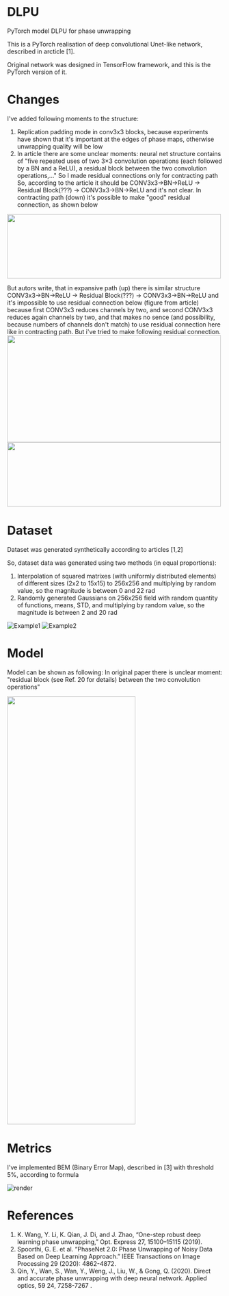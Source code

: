 # DLPU
PyTorch model DLPU for phase unwrapping

This is a PyTorch realisation of deep convolutional Unet-like network, described in arcticle [1]. 

Original network was designed in TensorFlow framework, and this is the PyTorch version of it.

# Changes
I've added following moments to the structure:

1. Replication padding mode in conv3x3 blocks, because experiments have shown that it's important at the edges of phase maps,
otherwise unwrapping quality will be low
2. In article there are some unclear moments: neural net structure contains of "five repeated uses of two 3×3 convolution operations (each followed by a BN and a ReLU), a residual block between the two convolution operations,..."
So I made residual connections only for contracting path
So, according to the article it should be CONV3x3->BN->ReLU -> Residual Block(???) -> CONV3x3->BN->ReLU and it's not clear. In contracting path (down) it's possible to make "good" residual connection, as shown below
<img align="center" width="500" height="150" src="https://user-images.githubusercontent.com/73649419/116404556-6d93c300-a837-11eb-92ba-64a560383338.jpg">

But autors write, that in expansive path (up) there is similar structure CONV3x3->BN->ReLU -> Residual Block(???) -> CONV3x3->BN->ReLU and it's impossible to use residual   connection below (figure from article) because first CONV3x3 reduces channels by two, and second CONV3x3 reduces again channels by two, and that makes no sence (and possibility, because numbers of channels don't match) to use residual connection here like in contracting path. But i've tried to make following residual connection.
<img src="https://user-images.githubusercontent.com/73649419/116405461-599c9100-a838-11eb-9405-8d951600ab35.jpg" data-canonical-src="https://user-images.githubusercontent.com/73649419/116405461-599c9100-a838-11eb-9405-8d951600ab35.jpg" width="500" height="250" align="center" />
<img src="https://user-images.githubusercontent.com/73649419/116407708-b6994680-a83a-11eb-9e97-451050b29b8f.jpg" data-canonical-src="https://user-images.githubusercontent.com/73649419/116407708-b6994680-a83a-11eb-9e97-451050b29b8f.jpg" width="500" height="150" align="center" />


# Dataset
Dataset was generated synthetically according to articles [1,2]

So, dataset data was generated using two methods (in equal proportions):

1. Interpolation of squared matrixes (with uniformly distributed elements) of different sizes (2x2 to 15x15) to 256x256 and multiplying by random value, so the magnitude is between 0 and 22 rad
2. Randomly generated Gaussians on 256x256 field with random quantity of functions, means, STD, and multiplying by random value, so the magnitude is between 2 and 20 rad

![Example1](https://user-images.githubusercontent.com/73649419/116145971-9fe1db00-a6e6-11eb-9ff3-7afc4982f8a3.png)
![Example2](https://user-images.githubusercontent.com/73649419/116145975-a1130800-a6e6-11eb-8b57-5cbf2e168ac9.png)

# Model
Model can be shown as following:
In original paper there is unclear moment: "residual block (see Ref.
20 for details) between the two convolution operations"

<img src="https://user-images.githubusercontent.com/73649419/116408415-6ec6ef00-a83b-11eb-9b4c-4612f8f62bcc.png" data-canonical-src="https://user-images.githubusercontent.com/73649419/116408415-6ec6ef00-a83b-11eb-9b4c-4612f8f62bcc.png" width="300" height="1000" align="center"/>

# Metrics
I've implemented BEM (Binary Error Map), described in [3] with threshold 5%, according to formula

![render](https://user-images.githubusercontent.com/73649419/116073854-a5650400-a699-11eb-9dbd-30510f355bb6.png)


# References
1. K. Wang, Y. Li, K. Qian, J. Di, and J. Zhao, “One-step robust deep
learning phase unwrapping,” Opt. Express 27, 15100–15115 (2019).
2. Spoorthi, G. E. et al. “PhaseNet 2.0: Phase Unwrapping of Noisy Data Based on Deep Learning Approach.” IEEE Transactions on Image Processing 29 (2020): 4862-4872.
3. Qin, Y., Wan, S., Wan, Y., Weng, J., Liu, W., & Gong, Q. (2020). Direct and accurate phase unwrapping with deep neural network. Applied optics, 59 24, 7258-7267 .
